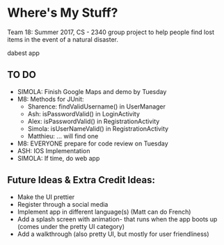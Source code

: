 # Where's My Stuff?

Team 18: Summer 2017, CS - 2340 group project to help people find lost items in the event of a natural disaster.

dabest app

## TO DO
- SIMOLA: Finish Google Maps and demo by Tuesday
- M8: Methods for JUnit:
    - Sharence: findValidUsername() in UserManager
    - Ash: isPasswordValid() in LoginActivity
    - Alex: isPasswordValid() in RegistrationActivity
    - Simola: isUserNameValid() in RegistrationActivity
    - Matthieu: ... will find one
- M8: EVERYONE prepare for code review on Tuesday
- ASH: IOS Implementation
- SIMOLA: If time, do web app


## Future Ideas & Extra Credit Ideas:
- Make the UI prettier
- Register through a social media
- Implement app in different language(s) (Matt can do French)
- Add a splash screen with animation- that runs when the app boots up (comes under the pretty UI category)
- Add a walkthrough (also pretty UI, but mostly for user friendliness)
